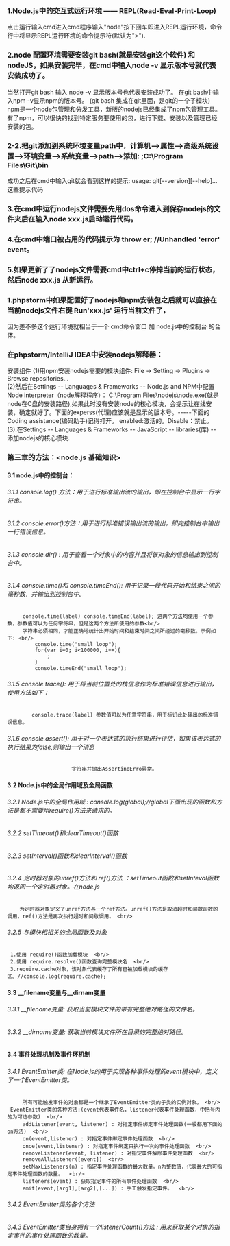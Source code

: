 ### 1.Node.js中的交互式运行环境 —— REPL(Read-Eval-Print-Loop)
   点击运行输入cmd进入cmd程序输入"node"按下回车即进入REPL运行环境，命令行中将显示REPL运行环境的命令提示符(默认为">").

### 2.node 配置环境需要安装git bash(就是安装git这个软件) 和 nodeJS，如果安装完毕，在cmd中输入node -v 显示版本号就代表安装成功了。
   当然打开git bash 输入 node -v 显示版本号也代表安装成功了。 在git bash中输入npm -v显示npm的版本号。 (git bash 集成在git里面，是git的一个子模块) <br>
    npm是一个node包管理和分发工具，新版的nodejs已经集成了npm包管理工具。有了npm，可以很快的找到特定服务要使用的包，进行下载、安装以及管理已经安装的包。<br>
### 2-2.把git添加到系统环境变量path中，计算机-->属性-->高级系统设置-->环境变量-->系统变量-->path-->添加: ;C:\Program Files\Git\bin 
   成功之后在cmd中输入git就会看到这样的提示: usage: git[--version][--help]...这些提示代码

### 3.在cmd中运行nodejs文件需要先用dos命令进入到保存nodejs的文件夹后在输入node xxx.js启动运行代码。

### 4.在cmd中端口被占用的代码提示为 throw er; //Unhandled 'error' event。

### 5.如果更新了了nodejs文件需要cmd中ctrl+c停掉当前的运行状态，然后node xxx.js 从新运行。



### 1.phpstorm中如果配置好了nodejs和npm安装包之后就可以直接在当前nodejs文件右键 Run'xxx.js' 运行当前文件了，
   因为差不多这个运行环境就相当于一个 cmd命令窗口 加 node.js中的控制台 的合体。
   
### 在phpstorm/IntelliJ IDEA中安装nodejs解释器：
   安装组件 (1)用npm安装nodejs需要的模块组件: File -> Setting -> Plugins -> Browse repositories... <br>
   (2)然后在Settings -- Languages & Frameworks -- Node.js and NPM中配置Node interpreter（node解释程序）：<bfr>
   C:\Program Files\nodejs\node.exe(就是node在C盘的安装路径),如果此时没有安装node的核心模块，会提示让在线安装，确定就好了。下面的experss(代理)应该就是显示的版本号。-----下面的Coding assistance(编码助手)记得打开。 enabled:激活的。Disable：禁止。 <br>
   (3).在Settings -- Languages & Frameworks -- JavaScript -- libraries(库) -- 添加nodejs的核心模块. 

 
### 第三章的方法：<node.js 基础知识>
#### 3.1 node.js中的控制台： <br/>
###### 3.1.1 console.log() 方法：用于进行标准输出流的输出，即在控制台中显示一行字符串。
###### 3.1.2 console.error()方法：用于进行标准错误输出流的输出，即向控制台中输出一行错误信息。 <br/>
###### 3.1.3 console.dir() : 用于查看一个对象中的内容并且将该对象的信息输出到控制台中。 <br/>
###### 3.1.4 console.time()和 console.timeEnd(): 用于记录一段代码开始和结束之间的毫秒数，并输出到控制台中。 <br/>
         console.time(label) console.timeEnd(label); 这两个方法均使用一个参数，参数值可以为任何字符串，但是这两个方法所使用的参数<br/>
         字符串必须相同，才能正确地统计出开始时间和结束时间之间所经过的毫秒数。示例如下: <br/>
             console.time("small loop");
             for(var i=0; i<100000, i++){
                 ;
             }
             console.timeEnd("small loop");

###### 3.1.5 console.trace(): 用于将当前位置处的栈信息作为标准错误信息进行输出，使用方法如下：
            console.trace(label) 参数值可以为任意字符串，用于标识此处输出的标准错误信息。
###### 3.1.6 console.assert(): 用于对一个表达式的执行结果进行评估，如果该表达式的执行结果为false,则输出一个消息
                         字符串并抛出AssertinoErro异常。

#### 3.2 Node.js中的全局作用域及全局函数
###### 3.2.1 Node.js中的全局作用域 : console.log(global);//global下面出现的函数和方法是都不需要用require()方法来请求的。 <br/>
###### 3.2.2 setTimeout()和clearTimeout()函数  <br/>
###### 3.2.3 setInterval()函数和clearInterval()函数  <br/>
###### 3.2.4 定时器对象的unref()方法和 ref()方法 ：setTimeout函数和setInteval函数均返回一个定时器对象。在node.js <br/>
        为定时器对象定义了unref方法与一个ref方法。unref()方法是取消超时和间歇函数的调用，ref()方法是再次执行超时和间歇调用。 <br/>
###### 3.2.5 与模块相相关的全局函数及对象
     1.使用 require()函数加载模块  <br/>
     2.使用 require.resolve()函数查询完整模块名  <br/>
     3.require.cache对象，该对象代表缓存了所有已被加载模块的缓存区。//console.log(require.cache); 

#### 3.3 __filename变量与__dirnam变量
###### 3.3.1 __filename变量: 获取当前模块文件的带有完整绝对路径的文件名。 <br/>
###### 3.3.2 __dirname变量: 获取当前模块文件所在目录的完整绝对路径。  <br/>

#### 3.4 事件处理机制及事件环机制 <br/>
###### 3.4.1 EventEmitter类: 在Node.js的用于实现各种事件处理的event模块中，定义了一个EventEmitter类。 <br/>
         所有可能触发事件的对象都是一个继承了EventEmitter类的子类的实例对象。 <br/>
     EventEmitter类的各种方法:(event代表事件名，listener代表事件处理函数，中括号内的为可选参数)  <br/>
         addListener(event, listener) : 对指定事件绑定事件处理函数(一般都用下面的on方法)  <br/>
         on(event,listener) : 对指定事件绑定事件处理函数  <br/>  
         once(event,listener) : 对指定事件绑定只执行一次的事件处理函数  <br/>
         removeListener(event, listener) : 对指定事件解除事件处理函数  <br/>
         removeAllListener([event])  <br/>
         setMaxListeners(n) : 指定事件处理函数的最大数量。n为整数值，代表最大的可指定事件处理函数的数量。  <br/>
         listeners(event) : 获取指定事件的所有事件处理函数  <br/>
         emit(event,[arg1],[arg2],[...]) : 手工触发指定事件。  <br/>
###### 3.4.2 EventEmitter类的各个方法  <br/>
###### 3.4.3 EventEmitter类自身拥有一个listenerCount()方法 : 用来获取某个对象的指定事件的事件处理函数的数量。  <br/>




